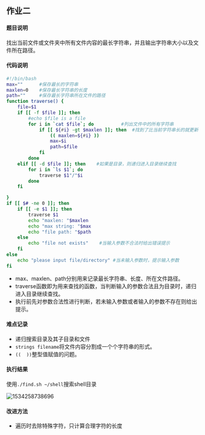 ## 作业二

#### 题目说明

找出当前文件或文件夹中所有文件内容的最长字符串，并且输出字符串大小以及文件所在路径。

#### 代码说明

```bash
#!/bin/bash
max=""      #保存最长的字符串
maxlen=0    #保存最长字符串的长度 
path=""     #保存最长字符串所在文件的路径
function traverse() {    
    file=$1
    if [[ -f $file ]]; then
        #echo $file is a file
        for i in `cat $file`; do          #列出文件中的所有字符串
            if [[ ${#i} -gt $maxlen ]]; then  #找到了比当前字符串长的就更新
                (( maxlen=${#i} ))
                max=$i
                path=$file
            fi
        done
    elif [[ -d $file ]]; then    #如果是目录，则递归进入目录继续查找
        for i in `ls $1`; do
            traverse $1"/"$i
        done
    fi

}
if [[ $# -ne 0 ]]; then
    if [[ -e $1 ]]; then
        traverse $1
        echo "maxlen: "$maxlen
        echo "max string: "$max
        echo "file path: "$path
    else
        echo "file not exists"    #当输入参数不合法时给出错误提示
    fi
else
    echo "please input file/directory" #当未输入参数时，提示输入参数
fi

```

- max、maxlen、path分别用来记录最长字符串、长度、所在文件路径。
- traverse函数即为用来查找的函数，当判断输入的参数合法且为目录时，递归进入目录继续查找。
- 执行前先对参数合法性进行判断，若未输入参数或者输入的参数不存在则给出提示。

#### 难点记录

- 递归搜索目录及其子目录和文件
- `strings filename`将文件内容分割成一个个字符串的形式。
- `((  ))`整型值赋值的问题。

#### 执行结果

使用`./find.sh ~/shell`搜索shell目录

![1534258738696](/tmp/1534258738696.png)

#### 改进方法

- 遍历时去除特殊字符，只计算合理字符的长度

